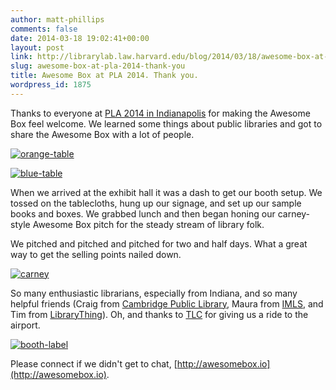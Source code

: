 ```yaml
---
author: matt-phillips
comments: false
date: 2014-03-18 19:02:41+00:00
layout: post
link: http://librarylab.law.harvard.edu/blog/2014/03/18/awesome-box-at-pla-2014-thank-you/
slug: awesome-box-at-pla-2014-thank-you
title: Awesome Box at PLA 2014. Thank you.
wordpress_id: 1875
---
```


Thanks to everyone at [PLA 2014 in Indianapolis](http://www.placonference.org/) for making the Awesome Box feel welcome. We learned some things about public libraries and got to share the Awesome Box with a lot of people.


[![orange-table](http://librarylab.law.harvard.edu/blog/wp-content/uploads/2014/03/orange-table.jpg)](http://librarylab.law.harvard.edu/blog/wp-content/uploads/2014/03/orange-table.jpg)


[![blue-table](http://librarylab.law.harvard.edu/blog/wp-content/uploads/2014/03/blue-table.jpg)](http://librarylab.law.harvard.edu/blog/wp-content/uploads/2014/03/blue-table.jpg)


When we arrived at the exhibit hall it was a dash to get our booth setup. We tossed on the tablecloths, hung up our signage, and set up our sample books and boxes. We grabbed lunch and then began honing our carney-style Awesome Box pitch for the steady stream of library folk.

We pitched and pitched and pitched for two and half days. What a great way to get the selling points nailed down.


[![carney](http://librarylab.law.harvard.edu/blog/wp-content/uploads/2014/03/carney.jpg)](http://librarylab.law.harvard.edu/blog/wp-content/uploads/2014/03/carney.jpg)


So many enthusiastic librarians, especially from Indiana, and so many helpful friends (Craig from [Cambridge Public Library](http://www.cambridgema.gov/cpl.aspx), Maura from [IMLS](http://www.imls.gov/), and Tim from [LibraryThing](https://www.librarything.com/)). Oh, and thanks to [TLC](http://www.tlcdelivers.com/) for giving us a ride to the airport.


[![booth-label](http://librarylab.law.harvard.edu/blog/wp-content/uploads/2014/03/booth-label.jpg)](http://librarylab.law.harvard.edu/blog/wp-content/uploads/2014/03/booth-label.jpg)


Please connect if we didn't get to chat, [http://awesomebox.io](http://awesomebox.io).
